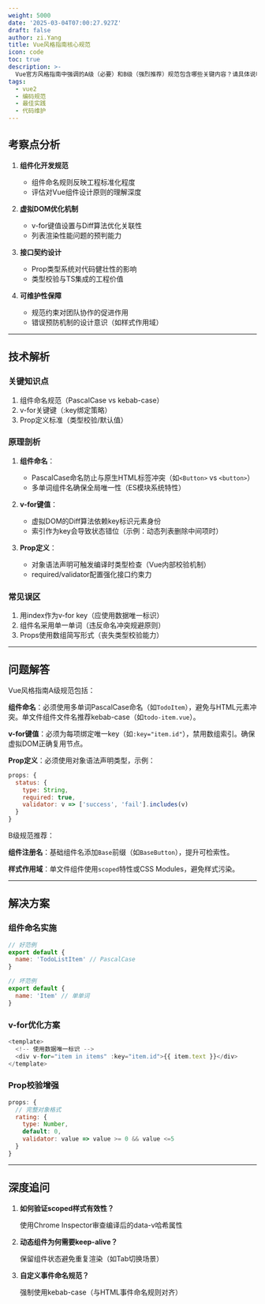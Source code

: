 ```yaml
---
weight: 5000
date: '2025-03-04T07:00:27.927Z'
draft: false
author: zi.Yang
title: Vue风格指南核心规范
icon: code
toc: true
description: >-
  Vue官方风格指南中强调的A级（必要）和B级（强烈推荐）规范包含哪些关键内容？请具体说明组件命名、v-for键值、prop定义等规范的约束条件及其背后的工程化考量。
tags:
  - vue2
  - 编码规范
  - 最佳实践
  - 代码维护
---
```




## 考察点分析

1. **组件化开发规范**  

    - 组件命名规则反映工程标准化程度  
    - 评估对Vue组件设计原则的理解深度  

2. **虚拟DOM优化机制**  

    - v-for键值设置与Diff算法优化关联性  
    - 列表渲染性能问题的预判能力  

3. **接口契约设计**  

    - Prop类型系统对代码健壮性的影响  
    - 类型校验与TS集成的工程价值  

4. **可维护性保障**  

    - 规范约束对团队协作的促进作用  
    - 错误预防机制的设计意识（如样式作用域）  

---

## 技术解析

### 关键知识点

1. 组件命名规范（PascalCase vs kebab-case）  
2. v-for关键键（:key绑定策略）  
3. Prop定义标准（类型校验/默认值）  

### 原理剖析

1. **组件命名**：  

    - PascalCase命名防止与原生HTML标签冲突（如`<Button>` vs `<button>`）  
    - 多单词组件名确保全局唯一性（ES模块系统特性）  

2. **v-for键值**：  

    - 虚拟DOM的Diff算法依赖key标识元素身份  
    - 索引作为key会导致状态错位（示例：动态列表删除中间项时）  

3. **Prop定义**：  

    - 对象语法声明可触发编译时类型检查（Vue内部校验机制）  
    - required/validator配置强化接口约束力  

### 常见误区

1. 用index作为v-for key（应使用数据唯一标识）  
2. 组件名采用单一单词（违反命名冲突规避原则）  
3. Props使用数组简写形式（丧失类型校验能力）  

---

## 问题解答

Vue风格指南A级规范包括：  

**组件命名**：必须使用多单词PascalCase命名（如`TodoItem`），避免与HTML元素冲突。单文件组件文件名推荐kebab-case（如`todo-item.vue`）。  

**v-for键值**：必须为每项绑定唯一key（如`:key="item.id"`），禁用数组索引。确保虚拟DOM正确复用节点。  

**Prop定义**：必须使用对象语法声明类型，示例：  

```javascript
props: {
  status: {
    type: String,
    required: true,
    validator: v => ['success', 'fail'].includes(v)
  }
}
```

B级规范推荐：  

**组件注册名**：基础组件名添加`Base`前缀（如`BaseButton`），提升可检索性。  

**样式作用域**：单文件组件使用`scoped`特性或CSS Modules，避免样式污染。  

---

## 解决方案

### 组件命名实施

```javascript
// 好范例
export default {
  name: 'TodoListItem' // PascalCase
}

// 坏范例
export default {
  name: 'Item' // 单单词
}
```

### v-for优化方案

```javascript
<template>
  <!-- 使用数据唯一标识 -->
  <div v-for="item in items" :key="item.id">{{ item.text }}</div>
</template>
```

### Prop校验增强

```javascript
props: {
  // 完整对象格式
  rating: {
    type: Number,
    default: 0,
    validator: value => value >= 0 && value <=5 
  }
}
```

---

## 深度追问

1. **如何验证scoped样式有效性？**  

    使用Chrome Inspector审查编译后的data-v哈希属性  

2. **动态组件为何需要keep-alive？**  

    保留组件状态避免重复渲染（如Tab切换场景）  

3. **自定义事件命名规范？**  

    强制使用kebab-case（与HTML事件命名规则对齐）
